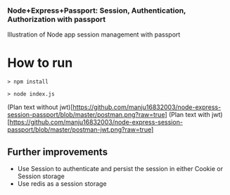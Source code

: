 ### Node+Express+Passport: Session, Authentication, Authorization with passport

Illustration of Node app session management with passport

# How to run

`> npm install`

`> node index.js`

(Plan text without jwt)[https://github.com/manju16832003/node-express-session-passport/blob/master/postman.png?raw=true]
(Plan text with jwt)[https://github.com/manju16832003/node-express-session-passport/blob/master/postman-jwt.png?raw=true]

## Further improvements

- Use Session to authenticate and persist the session in either Cookie or Session storage
- Use redis as a session storage
